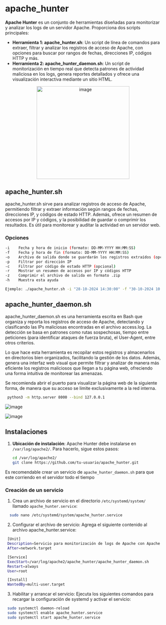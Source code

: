 # apache_hunter


**Apache Hunter** es un conjunto de herramientas diseñadas para monitorizar y analizar los logs de un servidor Apache. Proporciona dos scripts principales:

- **Herramienta 1: apache_hunter.sh**: Un script de línea de comandos para extraer, filtrar y analizar los registros de acceso de Apache, con opciones para buscar por rangos de fechas, direcciones IP, códigos HTTP y más.
- **Herramienta 2: apache_hunter_daemon.sh**: Un script de monitorización en tiempo real que detecta patrones de actividad maliciosa en los logs, genera reportes detallados y ofrece una visualización interactiva mediante un sitio HTML.

<p align="center">
  <img src="https://github.com/user-attachments/assets/7c4bf0b9-f403-4b1a-8ecb-4941af798f2a" alt="image" width="300">
</p>

## apache_hunter.sh

apache_hunter.sh sirve para analizar registros de acceso de Apache, permitiendo filtrar y extraer información según rangos de fechas, direcciones IP, y códigos de estado HTTP. Además, ofrece un resumen de accesos por IP y códigos, y la posibilidad de guardar o comprimir los resultados. Es útil para monitorear y auditar la actividad en un servidor web.

  ### Opciones

  ```bash
  -i    Fecha y hora de inicio (formato: DD-MM-YYYY HH:MM:SS)
  -f    Fecha y hora de fin (formato: DD-MM-YYYY HH:MM:SS)
  -o    Archivo de salida donde se guardarán los registros extraídos (opcional)
  -p    Filtrar por dirección IP
  -c    Filtrar por código de estado HTTP (opcional)
  -r    Mostrar un resumen de accesos por IP y códigos HTTP
  -z    Comprimir el archivo de salida en formato .zip
  -h    Muestra esta ayuda

Ejemplo: ./apache_hunter.sh -i "28-10-2024 14:30:00" -f "30-10-2024 10:45:00" -o salida.txt -p "192.168.1.1"
  ```

## apache_hunter_daemon.sh

apache_hunter_daemon.sh es una herramienta escrita en Bash que organiza y reporta los registros de acceso de Apache, detectando y clasificando las IPs maliciosas encontradas en el archivo access.log. La detección se basa en patrones como rutas sospechosas, tiempo entre peticiones (para identificar ataques de fuerza bruta), el User-Agent, entre otros criterios.

Lo que hace esta herramienta es recopilar estos registros y almacenarlos en directorios bien organizados, facilitando la gestión de los datos. Además, genera una interfaz web visual que permite filtrar y analizar de manera más eficiente los registros maliciosos que llegan a tu página web, ofreciendo una forma intuitiva de monitorear las amenazas.

Se recomienda abrir el puerto para visualizar la página web de la siguiente forma, de manera que su acceso se limite exclusivamente a la red interna.

```bash
 python3 -m http.server 8000 --bind 127.0.0.1
```

![image](https://github.com/user-attachments/assets/8b2c0fd1-431d-47f3-aeb8-503de6317a35)

![image](https://github.com/user-attachments/assets/c80775b7-063e-465e-8ee4-8ca2212fae60)

## Instalaciones

1. **Ubicación de instalación**:
   Apache Hunter debe instalarse en `/var/log/apache2/`. Para hacerlo, sigue estos pasos:

   ```bash
   cd /var/log/apache2/
   git clone https://github.com/tu-usuario/apache_hunter.git
    ```
Es recomendable crear un servicio de `apache_hunter_daemon.sh` para que este corriendo en el servidor todo el tiempo

  ### Creación de un servicio

  1. Crea un archivo de servicio en el directorio `/etc/systemd/system/` llamado `apache_hunter.service`:

   ```bash
     sudo nano /etc/systemd/system/apache_hunter.service
   ```
   2. Configurar el archivo de servicio: Agrega el siguiente contenido al archivo apache_hunter.service:

   ```bash
    [Unit]
    Description=Servicio para monitorización de logs de Apache con Apache Hunter
    After=network.target
  
    [Service]
    ExecStart=/var/log/apache2/apache_hunter/apache_hunter_daemon.sh
    Restart=always
    User=root
  
    [Install]
    WantedBy=multi-user.target
   ```
  3. Habilitar y arrancar el servicio: Ejecuta los siguientes comandos para recargar la configuración de systemd y activar el servicio:

   ```bash
    sudo systemctl daemon-reload
    sudo systemctl enable apache_hunter.service
    sudo systemctl start apache_hunter.service
   ```
  
